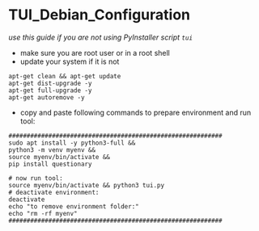 # TUI_Debian_Configuration
_use this guide if you are not using PyInstaller script `tui`_
* make sure you are root user or in a root shell
* update your system if it is not
```
apt-get clean && apt-get update
apt-get dist-upgrade -y
apt-get full-upgrade -y
apt-get autoremove -y
```
* copy and paste following commands to prepare environment and run tool:
```
###########################################################
sudo apt install -y python3-full &&
python3 -m venv myenv &&
source myenv/bin/activate &&
pip install questionary

# now run tool:
source myenv/bin/activate && python3 tui.py
# deactivate environment:
deactivate
echo "to remove environment folder:"
echo "rm -rf myenv"
###########################################################
```
